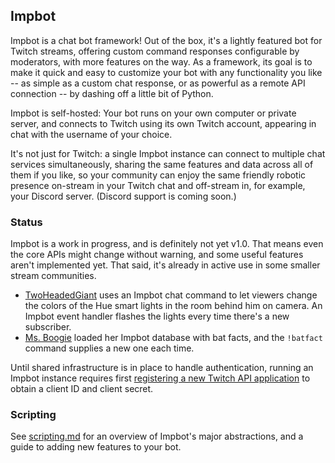 ## Impbot

Impbot is a chat bot framework! Out of the box, it's a lightly featured bot for
Twitch streams, offering custom command responses configurable by moderators,
with more features on the way. As a framework, its goal is to make it quick and
easy to customize your bot with any functionality you like -- as simple as a
custom chat response, or as powerful as a remote API connection -- by dashing
off a little bit of Python.

Impbot is self-hosted: Your bot runs on your own computer or private server, and
connects to Twitch using its own Twitch account, appearing in chat with the
username of your choice.

It's not just for Twitch: a single Impbot instance can connect to multiple chat
services simultaneously, sharing the same features and data across all of them
if you like, so your community can enjoy the same friendly robotic presence
on-stream in your Twitch chat and off-stream in, for example, your Discord
server. (Discord support is coming soon.)

### Status
Impbot is a work in progress, and is definitely not yet v1.0. That means even
the core APIs might change without warning, and some useful features aren't
implemented yet. That said, it's already in active use in some smaller stream
communities.

* [TwoHeadedGiant](https://twitch.tv/TwoHeadedGiant) uses an Impbot chat command
  to let viewers change the colors of the Hue smart lights in the room behind
  him on camera. An Impbot event handler flashes the lights every time there's a
  new subscriber.
* [Ms. Boogie](https://twitch.tv/ms_boogie) loaded her Impbot database with bat
  facts, and the `!batfact` command supplies a new one each time.

Until shared infrastructure is in place to handle authentication, running an
Impbot instance requires first [registering a new Twitch API
application](https://dev.twitch.tv/console/apps/create) to obtain a client ID
and client secret.

### Scripting

See [scripting.md](docs/scripting.md) for an overview of Impbot's major
abstractions, and a guide to adding new features to your bot. 